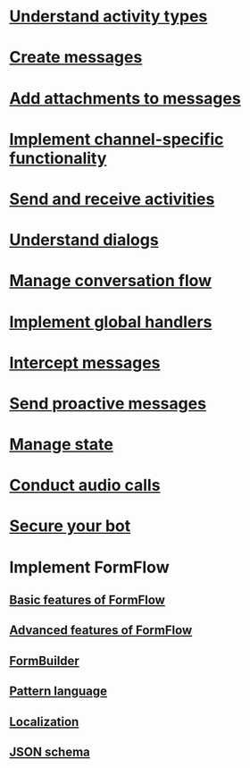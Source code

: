 # [Understand activity types](~/dotnet/activities.md)
# [Create messages](~/dotnet/create-messages.md)
# [Add attachments to messages](~/dotnet/add-attachments.md)
# [Implement channel-specific functionality](~/dotnet/channeldata.md)
# [Send and receive activities](~/dotnet/connector.md)
# [Understand dialogs](~/dotnet/dialogs.md)
# [Manage conversation flow](~/dotnet/manage-conversation-flow.md)
# [Implement global handlers](~/dotnet/global-handlers.md)
# [Intercept messages](~/dotnet/middleware.md)
# [Send proactive messages](~/dotnet/proactive-messages.md)
# [Manage state](~/dotnet/state.md)
# [Conduct audio calls](~/dotnet/audio-calls.md)
# [Secure your bot](~/dotnet/security.md)
# Implement FormFlow
## [Basic features of FormFlow](~/dotnet/formflow.md)
## [Advanced features of FormFlow](~/dotnet/formflow-advanced.md)
## [FormBuilder](~/dotnet/formflow-formbuilder.md)
## [Pattern language](~/dotnet/formflow-pattern-language.md)
## [Localization](~/dotnet/formflow-localize.md)
## [JSON schema](~/dotnet/formflow-json-schema.md)